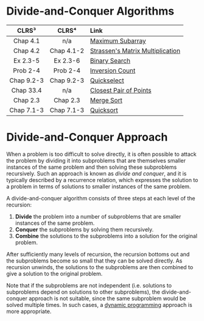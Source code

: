 # Divide-and-Conquer Algorithms

| **CLRS³** | **CLRS⁴** | **Link** |
|:---:|:---:|:---|
| Chap 4.1 | n/a | [Maximum Subarray](https://github.com/pl3onasm/Algorithms/tree/main/algorithms/divide-and-conquer/max-subarray)
| Chap 4.2 | Chap 4.1-2 | [Strassen's Matrix Multiplication](https://github.com/pl3onasm/AADS/tree/main/algorithms/divide-and-conquer/strassen)
| Ex 2.3-5 | Ex 2.3-6 | [Binary Search](https://github.com/pl3onasm/Algorithms/tree/main/algorithms/divide-and-conquer/binsearch)
| Prob 2-4 | Prob 2-4 | [Inversion Count](https://github.com/pl3onasm/Algorithms/tree/main/algorithms/divide-and-conquer/inversion-count)
| Chap 9.2-3 | Chap 9.2-3 | [Quickselect](https://github.com/pl3onasm/Algorithms/tree/main/algorithms/divide-and-conquer/quickselect)
| Chap 33.4 | n/a | [Closest Pair of Points](https://github.com/pl3onasm/Algorithms/tree/main/algorithms/divide-and-conquer/closest-pair-of-points)
| Chap 2.3 | Chap 2.3 | [Merge Sort](https://github.com/pl3onasm/Algorithms/tree/main/algorithms/sorting/merge-sort)
| Chap 7.1-3 | Chap 7.1-3 | [Quicksort](https://github.com/pl3onasm/Algorithms/tree/main/algorithms/sorting/quick-sort)

# Divide-and-Conquer Approach

When a problem is too difficult to solve directly, it is often possible to attack the problem by dividing it into subproblems that are themselves smaller instances of the same problem and then solving these subproblems recursively. Such an approach is known as *divide and conquer*, and it is typically described by a recurrence relation, which expresses the solution to a problem in terms of solutions to smaller instances of the same problem.

A divide-and-conquer algorithm consists of three steps at each level of the recursion:

1. **Divide** the problem into a number of subproblems that are smaller instances of the same problem.
2. **Conquer** the subproblems by solving them recursively.
3. **Combine** the solutions to the subproblems into a solution for the original problem.

After sufficiently many levels of recursion, the recursion bottoms out and the subproblems become so small that they can be solved directly. As recursion unwinds, the solutions to the subproblems are then combined to give a solution to the original problem.

Note that if the subproblems are not independent (i.e. solutions to subproblems depend on solutions to other subproblems), the divide-and-conquer approach is not suitable, since the same subproblem would be solved multiple times. In such cases, a [dynamic programming](https://github.com/pl3onasm/Algorithms/tree/main/algorithms/dynamic-programming) approach is more appropriate.
